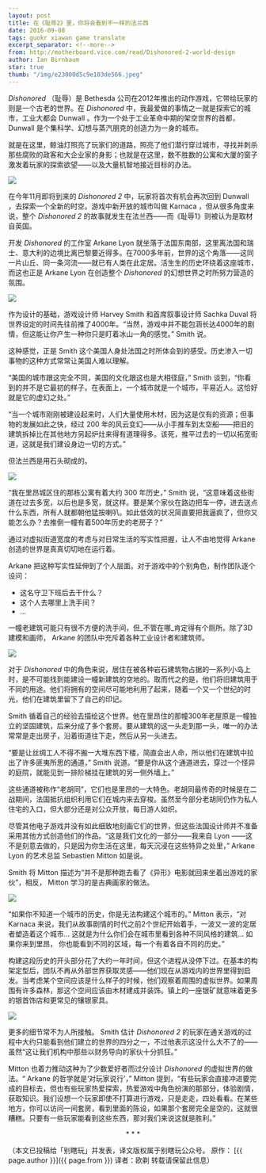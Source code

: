 ```yaml
---
layout: post
title: 在《耻辱2》里，你将会看到不一样的法兰西
date: 2016-09-08
tags: guokr xiawan game translate
excerpt_separator: <!--more-->
from: http://motherboard.vice.com/read/Dishonored-2-world-design
author: Ian Birnbaum
star: true
thumb: "/img/e23000d5c9e103de566.jpeg"
---
```

_Dishonored_ （耻辱）是 Bethesda 公司在2012年推出的动作游戏，它带给玩家的则是一个古老的世界。在 _Dishonored_ 中，我最爱做的事情之一就是探索它的城市，工业大都会 Dunwall 。作为一个处于工业革命中期的架空世界的首都， Dunwall 是个集科学、幻想与蒸汽朋克的创造力为一身的城市。

就是在这里，鲸油灯照亮了玩家们的道路，照亮了他们潜行穿过城市，寻找并刺杀那些腐败的政客和大企业家的身影；也就是在这里，数不胜数的公寓和大厦的窗子激发着玩家的探索欲望——以及大量机智地接近目标的办法。

<img src="/img/e23000d5c9e103de566.jpeg">

在今年11月即将到来的 _Dishonored 2_ 中，玩家将首次有机会再次回到 Dunwall ，去探索一个全新的时空。游戏中新开放的城市叫做 Karnaca ，但从很多角度来说，整个 _Dishonored 2_ 的故事就发生在法兰西——而《耻辱1》则被认为是取材自英国。

开发 _Dishonored_ 的工作室 Arkane Lyon 就坐落于法国东南部，这里离法国和瑞士、意大利的边境比离巴黎要近得多。在7000多年前，世界的这个角落——这同一片山丘、同一条河流——就已有人类在此定居。活生生的历史环绕着这座城市，而这也正是 Arkane Lyon 在创造整个 _Dishonored_ 的幻想世界之时所努力营造的氛围。

<img src="/img/e290006568317a5175b.jpeg">

作为设计的基础，游戏设计师 Harvey Smith 和首席叙事设计师 Sachka Duval 将世界设定的时间先往前推了4000年。“当然，游戏中并不能包涵长达4000年的剧情，但这能让你产生一种你只是盯着冰山一角的感觉。” Smith 说。

这种感觉，正是 Smith 这个美国人身处法国之时所体会到的感受。历史渗入一切事物的这种方式常常让美国人难以理解。

“美国的城市跟这完全不同，美国的文化跟这也是大相径庭，” Smith 谈到，“你看到的并不是它最初的样子。在表面上，一个城市就是一个城市，平易近人。这恰好就是它的虚幻之处。”

“当一个城市刚刚被建设起来时，人们大量使用木材，因为这是仅有的资源；但事物的发展如此之快，经过 200 年的风云变幻——从小手推车到太空船——把旧的建筑拆掉比在其他地方另起炉灶来得有道理得多。该死，推平过去的一切以拓宽街道，这就是我们建设身边一切的方式。”

但法兰西是用石头砌成的。

<img src="/img/eb700038bf4ca6d7a23.jpeg">

“我在里昂城区住的那栋公寓有着大约 300 年历史，” Smith 说，“这意味着这些街道在过去多宽，以后也是多宽，就这样。要是某个家伙在路边把车一停，进去送点什么东西，所有人就都朝他猛按喇叭。如此低效的状况简直要把我逼疯了，但你又能怎么办？去推倒一幢有着500年历史的老房子？”

通过对虚拟街道宽度的考虑与对日常生活的写实性把握，让人不由地觉得 Arkane 创造的世界是真真切切地在运行着。

Arkane 把这种写实性延伸到了个人层面。对于游戏中的个别角色，制作团队逐个设问：
* 这名守卫下班后去干什么？
* 这个人去哪里上洗手间？
* ...

一幢老建筑可能只有很不方便的洗手间，但_不管在哪_肯定得有个厕所。除了3D建模和画师， Arkane 的团队中充斥着各种工业设计者和建筑师。

<img src="/img/eb000061d6af4ad9447.jpeg">

对于 _Dishonored_ 中的角色来说，居住在被各种岩石建筑物占据的一系列小岛上时，是不可能找到能建设一幢新建筑的空地的。取而代之的是，他们将旧建筑用于不同的用途。他们将拥有的空间尽可能地利用了起来，随着一个又一个世纪的时光，他们在建筑里留下了自己的印记。

Smith 循着自己的经验去描绘这个世界。他在里昂住的那幢300年老屋原是一幢独立的坚固建筑，后来分成了多个套房。要从建筑的这一头走到那一头，唯一的办法常常是走出房子，沿着街道往下走，然后从另一头进去。

“要是让丝绸工人不得不搬一大堆东西下楼，简直会出人命，所以他们在建筑中拉出了许多匪夷所思的通道，” Smith 说道。“要是你从这个通道进去，穿过一个怪异的庭院，就能见到一排阶梯挂在建筑的另一侧外墙上。”

这些通道被称作“老胡同”，它们也是里昂的一大特色。老胡同最传奇的时候是在二战期间，法国抵抗组织利用它们在城内来去穿梭。虽然至今部分老胡同仍作为私人住宅的入口，但大部分还是对公众开放，每日游人如织。

尽管其他电子游戏并没有如此细致地刻画它们的世界，但这些法国设计师并不准备采用其他方式创造他们的作品。“这是我们文化的一部分——我来自 Lyon ——这不是刻意去做的，只是因为你生活在这里，每天沉浸在这些特异之处里，” Arkane Lyon 的艺术总监 Sebastien Mitton 如是说。

Smith 将 Mitton 描述为“并不是那种跑去看了《异形》电影就回来坐着出游戏的家伙”，相反， Mitton 学习的是古典画家的做法。

<img src="/img/eb700038bf562f6f3da.jpeg">

“如果你不知道一个城市的历史，你是无法构建这个城市的。” Mitton 表示，“对 Karnaca 来说，我们从故事剧情的时代之前2个世纪开始着手，一波又一波的定居者塑造着这个城市… 这就是为什么你们会在城市里看到各种不同风格的建筑… 如果你来到里昂， 你也能看到不同的区域，每一个有着各自不同的历史。”

构建这段历史的开头部分花了大约一年时间，但这个进程从没停下过。在基本的构架定型后，团队不再从外部世界获取灵感——他们现在从游戏内的世界里得到启发。当考虑某个空间应该是什么样子的时候，他们观察着周围的虚拟世界。如果周围有许多森林，那这个空间应该由木材建成并装饰。镇上的一座银矿就意味着更多的银首饰店和更常见的镶银家具。

<img src="/img/e2a00094ab2a536b07b.jpeg">

更多的细节常不为人所接触。 Smith 估计 _Dishonored 2_ 的玩家在通关游戏的过程中大约只能看到他们建立的世界的四分之一，不过他表示这没什么大不了的——虽然“这让我们机构中那些以财务导向的家伙十分抓狂。”

Mitton 也着力推动这种为了少数爱好者而过分设计 _Dishonored_ 的虚拟世界的做法。“ Arkane 的哲学就是‘对玩家说行’，” Mitton 提到，“有些玩家会直接冲进要完成的目标去，但也有些玩家热爱探索，热爱游戏中角色扮演的那部分，体验剧情，获取知识。我们设想一个玩家即使不打算进行游戏，只是走走，四处看看。在某些地方，你可以访问一间套房，看到里面的陈设，如果那个套房完全是空的，这就很糟糕。只要有一些玩家能看到这些东西，那对我们来说这就是胜利。”

<center> * * * </center>

（本文已投稿给「别瞎玩」并发表，译文版权属于别瞎玩公众号。 原作： [{{ page.author }}]({{ page.from }}) 译者：欧剃 转载请保留此信息）
